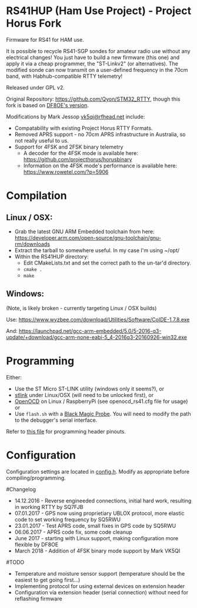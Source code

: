 # RS41HUP (Ham Use Project) - Project Horus Fork
Firmware for RS41 for HAM use.

It is possible to recycle RS41-SGP sondes for amateur radio use without any electrical changes! You just have to build a new firmware (this one) and apply it via a cheap programmer, the "ST-Linkv2" (or alternatives). The modified sonde can now transmit on a user-defined frequency in the 70cm band, with Habhub-compatible RTTY telemetry!

Released under GPL v2.

Original Repository: https://github.com/Qyon/STM32_RTTY, though this fork is based on [DF8OE's version](https://github.com/df8oe/RS41HUP).

Modifications by Mark Jessop <vk5qi@rfhead.net> include:
* Compatability with existing Project Horus RTTY Formats.
* Removed APRS support - no 70cm APRS infrastructure in Australia, so not really useful to us.
* Support for 4FSK and 2FSK binary telemetry
  * A decoder for the 4FSK mode is available here: https://github.com/projecthorus/horusbinary
  * Information on the 4FSK mode's performance is available here: https://www.rowetel.com/?p=5906


# Compilation
## Linux / OSX:
* Grab the latest GNU ARM Embedded toolchain from here: https://developer.arm.com/open-source/gnu-toolchain/gnu-rm/downloads
* Extract the tarball to somewhere useful. In my case I'm using ~/opt/
* Within the RS41HUP directory:
  * Edit CMakeLists.txt and set the correct path to the un-tar'd directory.
  * `cmake .`
  * `make`


## Windows:
(Note, is likely broken - currently targeting Linux / OSX builds)

Use:
https://www.wyzbee.com/download/Utilities/Software/CoIDE-1.7.8.exe

And:
https://launchpad.net/gcc-arm-embedded/5.0/5-2016-q3-update/+download/gcc-arm-none-eabi-5_4-2016q3-20160926-win32.exe

# Programming
Either:
* Use the ST Micro ST-LINK utility (windows only it seems?), or
* [stlink](https://github.com/texane/stlink) under Linux/OSX (will need to be unlocked first), or
* [OpenOCD](http://openocd.org) on Linux / RaspberryPi (see openocd_rs41.cfg file for usage) or
* Use `flash.sh` with a [Black Magic Probe](https://1bitsquared.com/products/black-magic-probe). You will need to modify the path to the debugger's serial interface.

Refer to [this file](./docs/programming_header.md) for programming header pinouts.

# Configuration
Configuration settings are located in [config.h](./config.h). Modify as appropriate before compiling/programming.

#Changelog
 * 14.12.2016 - Reverse engineeded connections, initial hard work, resulting in working RTTY by SQ7FJB
 * 07.01.2017 - GPS now using proprietiary UBLOX protocol, more elastic code to set working frequency by SQ5RWU
 * 23.01.2017 - Test APRS code, small fixes in GPS code by SQ5RWU
 * 06.06.2017 - APRS code fix, some code cleanup
 * June 2017 - starting with Linux support, making configuration more flexible by DF8OE
 * March 2018 - Addition of 4FSK binary mode support by Mark VK5QI


#TODO
 * Temperature and moisture sensor support (temperature should be the easiest to get going first...)
 * Implementing protocol for using external devices on extension header
 * Configuration via extension header (serial connection) without need for reflashing firmware
